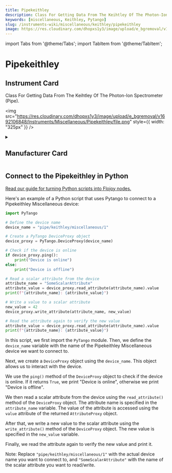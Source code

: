 ```yaml
---
title: Pipekeithley
description: Class For Getting Data From The Keihtley Of The Photon-Ion Spectrometer (Pipe).
keywords: [miscellaneous, Keithley, Pytango]
slug: /instruments-wiki/miscellaneous/keithley/pipekeithley
image: https://res.cloudinary.com/dhopxs1y3/image/upload/e_bgremoval/v1692106848/Instruments/Miscellaneous/Pipekeithley/file.png
---
```


import Tabs from '@theme/Tabs';
import TabItem from '@theme/TabItem';

# Pipekeithley

## Instrument Card

<div className="flex">

<div>

Class For Getting Data From The Keihtley Of The Photon-Ion Spectrometer (Pipe).

</div>

<img src="https://res.cloudinary.com/dhopxs1y3/image/upload/e_bgremoval/v1692106848/Instruments/Miscellaneous/Pipekeithley/file.png" style={{ width: "325px" }} />

</div>

<details>
<summary><h2>Manufacturer Card</h2></summary>

<img src="https://res.cloudinary.com/dhopxs1y3/image/upload/v1692126010/Instruments/Vendor%20Logos/Keithley.png" style={{ width: "100%", objectFit: "cover" }} />

Keithley Instruments is a measurement and instrument company headquartered in Solon, Ohio, that develops, manufactures, markets, and sells data acquisition products, as well as complete systems for high-volume production and assembly testing. <a href="https://www.tek.com/en">Website</a>.

<ul>
  <li>Headquarters: Cleveland, Ohio, United States</li>
  <li>Yearly Revenue (millions, USD): 110.6</li>
</ul>
</details>

## Connect to the Pipekeithley in Python

[Read our guide for turning Python scripts into Flojoy nodes.](https://docs.flojoy.ai/custom-nodes/creating-custom-node/)


<Tabs>
<TabItem value="Pytango" label="Pytango">

Here's an example of a Python script that uses Pytango to connect to a Pipekeithley Miscellaneous device:

```python
import PyTango

# Define the device name
device_name = "pipe/keithley/miscellaneous/1"

# Create a PyTango DeviceProxy object
device_proxy = PyTango.DeviceProxy(device_name)

# Check if the device is online
if device_proxy.ping():
    print("Device is online")
else:
    print("Device is offline")

# Read a scalar attribute from the device
attribute_name = "SomeScalarAttribute"
attribute_value = device_proxy.read_attribute(attribute_name).value
print(f"{attribute_name}: {attribute_value}")

# Write a value to a scalar attribute
new_value = 42
device_proxy.write_attribute(attribute_name, new_value)

# Read the attribute again to verify the new value
attribute_value = device_proxy.read_attribute(attribute_name).value
print(f"{attribute_name}: {attribute_value}")
```

In this script, we first import the `PyTango` module. Then, we define the `device_name` variable with the name of the Pipekeithley Miscellaneous device we want to connect to.

Next, we create a `DeviceProxy` object using the `device_name`. This object allows us to interact with the device.

We use the `ping()` method of the `DeviceProxy` object to check if the device is online. If it returns `True`, we print "Device is online", otherwise we print "Device is offline".

We then read a scalar attribute from the device using the `read_attribute()` method of the `DeviceProxy` object. The attribute name is specified in the `attribute_name` variable. The value of the attribute is accessed using the `value` attribute of the returned `AttributeProxy` object.

After that, we write a new value to the scalar attribute using the `write_attribute()` method of the `DeviceProxy` object. The new value is specified in the `new_value` variable.

Finally, we read the attribute again to verify the new value and print it.

Note: Replace `"pipe/keithley/miscellaneous/1"` with the actual device name you want to connect to, and `"SomeScalarAttribute"` with the name of the scalar attribute you want to read/write.

</TabItem>
</Tabs>